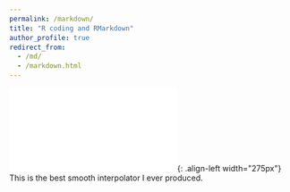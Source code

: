 ```yaml
---
permalink: /markdown/
title: "R coding and RMarkdown"
author_profile: true
redirect_from: 
  - /md/
  - /markdown.html
---
```



![Pub1](/images/BlodyKernel.pdf){: .align-left width="275px"} This is the best smooth interpolator I ever produced.

